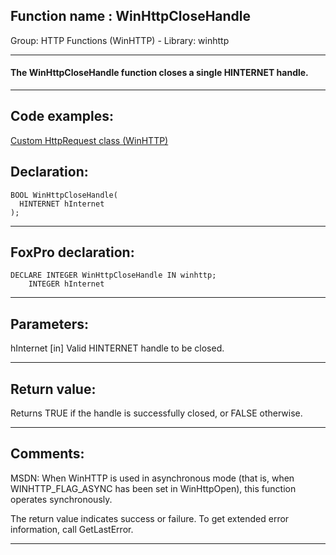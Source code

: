 
## Function name : WinHttpCloseHandle
Group: HTTP Functions (WinHTTP) - Library: winhttp    
***  


#### The WinHttpCloseHandle function closes a single HINTERNET handle.
***  


## Code examples:
[Custom HttpRequest class (WinHTTP)](../../samples/sample_397.md)  

## Declaration:
```foxpro  
BOOL WinHttpCloseHandle(
  HINTERNET hInternet
);  
```  
***  


## FoxPro declaration:
```foxpro  
DECLARE INTEGER WinHttpCloseHandle IN winhttp;
	INTEGER hInternet  
```  
***  


## Parameters:
hInternet 
[in] Valid HINTERNET handle to be closed.  
***  


## Return value:
Returns TRUE if the handle is successfully closed, or FALSE otherwise.  
***  


## Comments:
MSDN: When WinHTTP is used in asynchronous mode (that is, when WINHTTP_FLAG_ASYNC has been set in WinHttpOpen), this function operates synchronously.   
  
The return value indicates success or failure. To get extended error information, call GetLastError.  
  
***  

